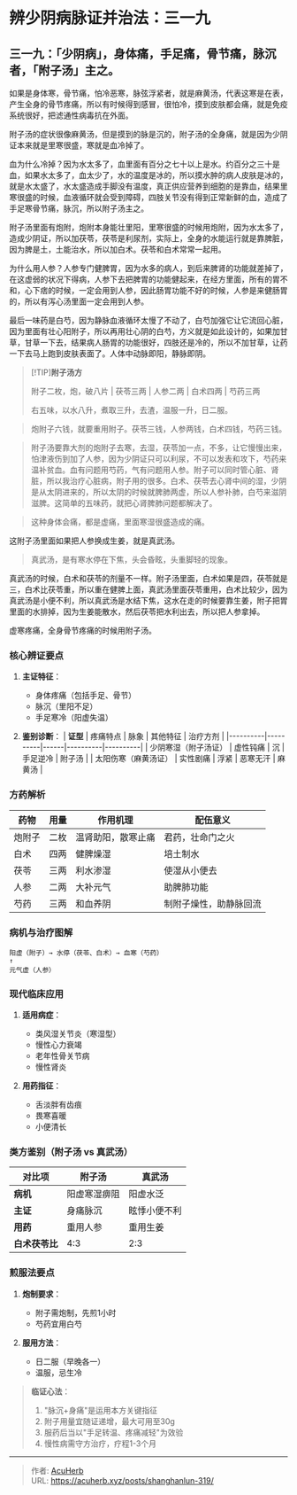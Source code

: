 # 辨少阴病脉证并治法：三一九


## 三一九：「少阴病」，身体痛，手足痛，骨节痛，脉沉者，「附子汤」主之。

<!--more-->

如果是身体寒，骨节痛，怕冷恶寒，脉弦浮紧者，就是麻黄汤，代表这寒是在表，产生全身的骨节疼痛，所以有时候得到感冒，很怕冷，摸到皮肤都会痛，就是免疫系统很好，把滤通性病毒抗在外面。

附子汤的症状很像麻黄汤，但是摸到的脉是沉的，附子汤的全身痛，就是因为少阴证本来就是里寒很盛，寒就是血冷掉了。

血为什么冷掉？因为水太多了，血里面有百分之七十以上是水。约百分之三十是血，如果水太多了，血太少了，水的温度是冰的，所以摸水肿的病人皮肤是冰的，就是水太盛了，水太盛造成手脚没有温度，真正供应营养到细胞的是靠血，结果里寒很盛的时候，血液循环就会受到障碍，四肢关节没有得到正常新鲜的血，造成了手足寒骨节痛，脉沉，所以附子汤主之。

附子汤里面有炮附，炮附本身能壮里阳，里寒很盛的时候用炮附，因为水太多了，造成少阴证，所以加茯苓，茯苓是利尿剂，实际上，全身的水能运行就是靠脾脏，因为脾是土，土能治水，所以加白术。茯苓和白术常常一起用。

为什么用人参？人参专门健脾胃，因为水多的病人，到后来脾肾的功能就差掉了，在这虚弱的状况下得病，人参下去把脾胃的功能健起来，在经方里面，所有的胃不和，心下痞的时候，一定会用到人参，因此肠胃功能不好的时候，人参是来健肠胃的，所以有泻心汤里面一定会用到人参。

最后一味药是白芍，因为静脉血液循环太慢了不动了，白芍加强它让它流回心脏，因为里面有壮心阳附子，所以再用壮心阴的白芍，方义就是如此设计的，如果加甘草，甘草一下去，结果病人肠胃的功能很好，四肢还是冷的，所以不加甘草，让药一下去马上跑到皮肤表面了。人体中动脉即阳，静脉即阴。

> [!TIP]**附子汤方**
>
> 附子二枚，炮，破八片 | 茯苓三两 | 人参二两 | 白术四两 | 芍药三两
>
> 右五味，以水八升，煮取三升，去渣，温服一升，日二服。

> 炮附子六钱，就要重用附子。茯苓三钱，人参两钱，白术四钱，芍药三钱。

> 附子汤要靠大剂的炮附子去寒，去湿，茯苓加一点，不多，让它慢慢出来，怕津液伤到加了人参，因为少阴证只可以利尿，不可以发表和攻下，芍药来温补贫血。血有问题用芍药，气有问题用人参。附子可以同时管心脏、肾脏，所以我治疗心脏病，附子用的很多。白术、茯苓去心肾中间的湿，少阴是从太阴进来的，所以太阴的时候就脾肺两虚，所以人参补肺，白芍来滋阴滋脾。这简单的五味药，就把心肾脾肺问题都解决了。

> 这种身体会痛，都是虚痛，里面寒湿很盛造成的痛。

这附子汤里面如果把人参换成生姜，就是真武汤。

> 真武汤，是有寒水停在下焦，头会昏眩，头重脚轻的现象。

真武汤的时候，白术和茯苓的剂量不一样。附子汤里面，白术如果是四，茯苓就是三，白术比茯苓重，所以重在健脾上面，真武汤里面茯苓重用，白术比较少，因为真武汤是小便不利，所以真武汤是水结下焦，这水在走的时候要靠生姜，附子把胃里面的水排掉，因为生姜能散水，然后茯苓把水利出去，所以把人参拿掉。

虚寒疼痛，全身骨节疼痛的时候用附子汤。

### 核心辨证要点
1. **主证特征**：
   - 身体疼痛（包括手足、骨节）
   - 脉沉（里阳不足）
   - 手足寒冷（阳虚失温）

2. **鉴别诊断**：
   | **证型** | 疼痛特点 | 脉象 | 其他特征 | 治疗方剂 |
   |----------|----------|------|----------|----------|
   | 少阴寒湿（附子汤证） | 虚性钝痛 | 沉 | 手足逆冷 | 附子汤 |
   | 太阳伤寒（麻黄汤证） | 实性剧痛 | 浮紧 | 恶寒无汗 | 麻黄汤 |

### 方药解析
| **药物** | **用量** | **作用机理** | **配伍意义** |
|----------|----------|--------------|--------------|
| 炮附子 | 二枚 | 温肾助阳，散寒止痛 | 君药，壮命门之火 |
| 白术 | 四两 | 健脾燥湿 | 培土制水 |
| 茯苓 | 三两 | 利水渗湿 | 使湿从小便去 |
| 人参 | 二两 | 大补元气 | 助脾肺功能 |
| 芍药 | 三两 | 和血养阴 | 制附子燥性，助静脉回流 |

### 病机与治疗图解
```
阳虚（附子）→ 水停（茯苓、白术）→ 血寒（芍药）
↑
元气虚（人参）
```

### 现代临床应用
1. **适用病症**：
   - 类风湿关节炎（寒湿型）
   - 慢性心力衰竭
   - 老年性骨关节病
   - 慢性肾炎

2. **用药指征**：
   - 舌淡胖有齿痕
   - 畏寒喜暖
   - 小便清长

### 类方鉴别（附子汤 vs 真武汤）
| **对比项** | 附子汤 | 真武汤 |
|------------|--------|--------|
| **病机** | 阳虚寒湿痹阻 | 阳虚水泛 |
| **主证** | 身痛脉沉 | 眩悸小便不利 |
| **用药** | 重用人参 | 重用生姜 |
| **白术茯苓比** | 4:3 | 2:3 |

### 煎服法要点
1. **炮制要求**：
   - 附子需炮制，先煎1小时
   - 芍药宜用白芍

2. **服用方法**：
   - 日二服（早晚各一）
   - 温服，忌生冷

> **临证心法**：
> 1. "脉沉+身痛"是运用本方关键指征
> 2. 附子用量宜随证递增，最大可用至30g
> 3. 服药后当以"手足转温、疼痛减轻"为效验
> 4. 慢性病需守方治疗，疗程1-3个月

---

> 作者: [AcuHerb](https://acuherb.xyz)  
> URL: https://acuherb.xyz/posts/shanghanlun-319/  

